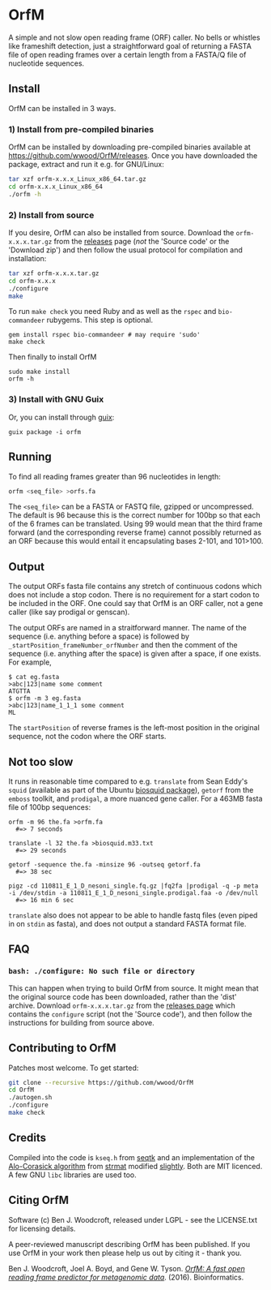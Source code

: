 OrfM
====

A simple and not slow open reading frame (ORF) caller. No bells or whistles like frameshift detection, just a straightforward goal 
of returning a FASTA file of open reading frames over a certain length from a FASTA/Q file of nucleotide sequences. 

Install
----
OrfM can be installed in 3 ways.
### 1) Install from pre-compiled binaries
OrfM can be installed by downloading pre-compiled binaries available at https://github.com/wwood/OrfM/releases. Once you have downloaded the package, extract and run it e.g. for GNU/Linux:
```sh
tar xzf orfm-x.x.x_Linux_x86_64.tar.gz
cd orfm-x.x.x_Linux_x86_64
./orfm -h
```
### 2) Install from source
If you desire, OrfM can also be installed from source. Download the `orfm-x.x.x.tar.gz` from the [releases](https://github.com/wwood/OrfM/releases) page (_not_ the 'Source code' or the 'Download zip') and then follow the usual protocol for compilation and installation:
```sh
tar xzf orfm-x.x.x.tar.gz
cd orfm-x.x.x
./configure
make
```
To run `make check` you need Ruby and as well as the `rspec` and `bio-commandeer` rubygems. This step is optional.
```
gem install rspec bio-commandeer # may require 'sudo'
make check
```
Then finally to install OrfM
```
sudo make install
orfm -h
```
### 3) Install with GNU Guix
Or, you can install through [guix](http://www.gnu.org/software/guix/):
```
guix package -i orfm
```

Running
----
To find all reading frames greater than 96 nucleotides in length:
```sh
orfm <seq_file> >orfs.fa
```
The `<seq_file>` can be a FASTA or FASTQ file, gzipped or uncompressed. The default is 96
because this is the correct number for 100bp so that each of the 6 frames can be translated.
Using 99 would mean that the third frame forward (and the corresponding reverse frame) cannot 
possibly returned as an ORF because this would entail it encapsulating bases 2-101, and 101>100.

Output
---
The output ORFs fasta file contains any stretch of continuous codons which does not include a stop codon. 
There is no requirement for a start codon to be included in the ORF. One could say that OrfM is an ORF caller, not a gene caller (like say prodigal or genscan).

The output ORFs are named in a straitforward manner. The name of the sequence (i.e. anything before a space) is followed by `_startPosition_frameNumber_orfNumber` and then 
the comment of the sequence (i.e. anything after the space) is given after a space, if one exists. For example,
```
$ cat eg.fasta
>abc|123|name some comment
ATGTTA
$ orfm -m 3 eg.fasta
>abc|123|name_1_1_1 some comment
ML
```
The `startPosition` of reverse frames is the left-most position in the original sequence, not the codon where the ORF starts.

Not too slow
----
It runs in reasonable time compared to e.g. `translate` from Sean Eddy's `squid` (available as part of the Ubuntu  [biosquid package](https://launchpad.net/ubuntu/+source/biosquid)), `getorf` from the `emboss` toolkit, and `prodigal`, a more nuanced gene caller. For a 463MB fasta file of 100bp sequences:
```
orfm -m 96 the.fa >orfm.fa
  #=> 7 seconds

translate -l 32 the.fa >biosquid.m33.txt
  #=> 29 seconds
  
getorf -sequence the.fa -minsize 96 -outseq getorf.fa
  #=> 38 sec

pigz -cd 110811_E_1_D_nesoni_single.fq.gz |fq2fa |prodigal -q -p meta -i /dev/stdin -a 110811_E_1_D_nesoni_single.prodigal.faa -o /dev/null
  #=> 16 min 6 sec
```
`translate` also does not appear to be able to handle fastq files (even piped in on `stdin` as fasta), and does not output a standard FASTA format file.

FAQ
----
### `bash: ./configure: No such file or directory`

This can happen when trying to build OrfM from source. It might mean that the original source code has been downloaded, rather than the 'dist' archive. Download `orfm-x.x.x.tar.gz` from the [releases page](https://github.com/wwood/OrfM/releases) which contains the `configure` script (not the 'Source code'), and then follow the instructions for building from source above.

Contributing to OrfM
----
Patches most welcome. To get started:
```sh
git clone --recursive https://github.com/wwood/OrfM
cd OrfM
./autogen.sh
./configure
make check
```

Credits
----
Compiled into the code is `kseq.h` from [seqtk](https://github.com/lh3/seqtk) and an 
implementation of the [Alo-Corasick algorithm](https://en.wikipedia.org/wiki/Aho%E2%80%93Corasick_string_matching_algorithm)
from [strmat](http://web.cs.ucdavis.edu/~gusfield/strmat.html) modified [slightly](https://github.com/aurelian/ruby-ahocorasick).
Both are MIT licenced. A few GNU `libc` libraries are used too.

Citing OrfM
----
Software (c) Ben J. Woodcroft, released under LGPL - see the LICENSE.txt for licensing details.

A peer-reviewed manuscript describing OrfM has been published. If you use OrfM in your work then please help us out by citing it - thank you.

Ben J. Woodcroft, Joel A. Boyd, and Gene W. Tyson. [_OrfM: A fast open reading frame predictor for metagenomic data_](http://bioinformatics.oxfordjournals.org/content/early/2016/06/02/bioinformatics.btw241). (2016).
Bioinformatics.

